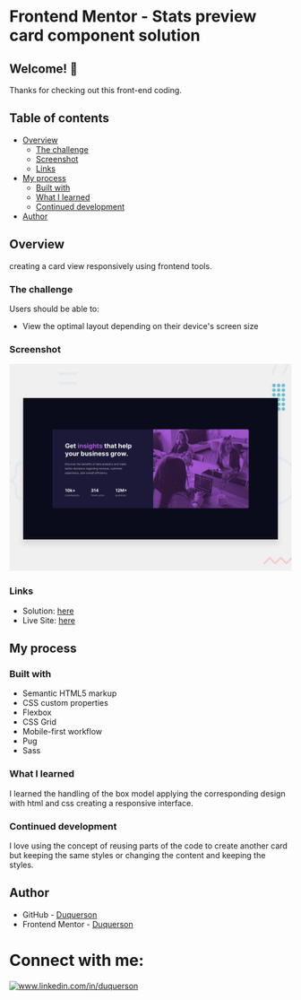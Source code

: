 # Frontend Mentor - Stats preview card component solution

## Welcome! 👋

Thanks for checking out this front-end coding.

## Table of contents

- [Overview](#overview)
  - [The challenge](#the-challenge)
  - [Screenshot](#screenshot)
  - [Links](#links)
- [My process](#my-process)
  - [Built with](#built-with)
  - [What I learned](#what-i-learned)
  - [Continued development](#continued-development)
- [Author](#author)

## Overview

creating a card view responsively using frontend tools.

### The challenge

Users should be able to:

- View the optimal layout depending on their device's screen size

### Screenshot

![](./components/design/desktop-preview.jpg)

### Links

- Solution: [here](https://github.com/duquerson/stats_card_component)
- Live Site: [here](https://duquerson.github.io/stats_card_component/)

## My process

### Built with

- Semantic HTML5 markup
- CSS custom properties
- Flexbox
- CSS Grid
- Mobile-first workflow
- Pug
- Sass

### What I learned

I learned the handling of the box model applying the corresponding design with html and css creating a responsive interface.


### Continued development

I love using the concept of reusing parts of the code to create another card but keeping the same styles or changing the content and keeping the styles.


## Author

- GitHub - [Duquerson](https://github.com/duquerson)
- Frontend Mentor - [Duquerson](https://www.frontendmentor.io/profile/yeyosoto)

# Connect with me:
<p align="left"> 
<a href="https://linkedin.com/in/duquerson" target="blank"><img align="center" src="https://raw.githubusercontent.com/rahuldkjain/github-profile-readme-generator/master/src/images/icons/Social/linked-in-alt.svg" alt="www.linkedin.com/in/duquerson" height="40" width="50" /></a>
</p>